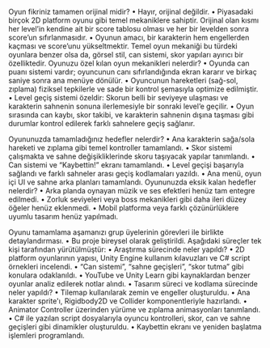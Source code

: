 Oyun fikriniz tamamen orijinal midir?
•	Hayır, orijinal değildir.
•	Piyasadaki birçok 2D platform oyunu gibi temel mekaniklere sahiptir. Orijinal olan kısmı her level’in kendine ait bir score tablosu olması ve her bir levelden sonra score’un sıfırlanmasıdır.
•	Oyunun amacı, bir karakterin hem engellerden kaçması ve score’unu yükseltmektir. Temel oyun mekaniği bu türdeki oyunlara benzer olsa da, görsel stil, can sistemi, skor yapıları ayırıcı bir özelliktedir.
Oyunuzu özel kılan oyun mekanikleri nelerdir?
•	Oyunda can puanı sistemi vardır; oyuncunun canı sıfırlandığında ekran kararır ve birkaç saniye sonra ana menüye dönülür.
•	Oyuncunun hareketleri (sağ-sol, zıplama) fiziksel tepkilerle ve sade bir kontrol şemasıyla optimize edilmiştir.
•	Level geçiş sistemi özeldir: Skorun belli bir seviyeye ulaşması ve karakterin sahnenin sonuna ilerlemesiyle bir sonraki level’e geçilir.
•	Oyun sırasında can kaybı, skor takibi, ve karakterin sahnenin dışına taşması gibi durumlar kontrol edilerek farklı sahnelere geçiş sağlanır.

Oyununuzda tamamladığınız hedefler nelerdir?
•	Ana karakterin sağa/sola hareketi ve zıplama gibi temel kontroller tamamlandı.
•	Skor sistemi çalışmakta ve sahne değişikliklerinde skoru taşıyacak yapılar tanımlandı.
•	Can sistemi ve “Kaybettin!” ekranı tamamlandı.
•	Level geçişi başarıyla sağlandı ve farklı sahneler arası geçiş kodlamaları yazıldı.
•	Ana menü, oyun içi UI ve sahne arka planları tamamlandı.
Oyununuzda eksik kalan hedefler nelerdir?
•	Arka planda oynayan müzik ve ses efektleri henüz tam entegre edilmedi.
•	Zorluk seviyeleri veya boss mekanikleri gibi daha ileri düzey öğeler henüz eklenmedi.
•	Mobil platforma veya farklı çözünürlüklere uyumlu tasarım henüz yapılmadı.

Oyunu tamamlama aşamanızı grup üyelerinin görevleri ile birlikte detaylandırması.
•	Bu proje bireysel olarak geliştirildi. Aşağıdaki süreçler tek kişi tarafından yürütülmüştür:
• Araştırma sürecinde neler yapıldı?
•	2D platform oyunlarının yapısı, Unity Engine kullanım kılavuzları ve C# script örnekleri incelendi.
•	“Can sistemi”, “sahne geçişleri”, “skor tutma” gibi konulara odaklanıldı.
•	YouTube ve Unity Learn gibi kaynaklardan benzer oyunlar analiz edilerek notlar alındı.
• Tasarım süreci ve kodlama sürecinde neler yapıldı?
•	Tilemap kullanılarak zemin ve engeller oluşturuldu.
•	Ana karakter sprite'ı, Rigidbody2D ve Collider komponentleriyle hazırlandı.
•	Animator Controller üzerinden yürüme ve zıplama animasyonları tanımlandı.
•	C# ile yazılan script dosyalarıyla oyuncu kontrolleri, skor, can ve sahne geçişleri gibi dinamikler oluşturuldu.
•	Kaybettin ekranı ve yeniden başlatma işlemleri programlandı.
